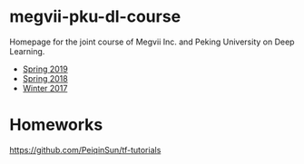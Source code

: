 # megvii-pku-dl-course
Homepage for the joint course of Megvii Inc. and Peking University on Deep Learning.
* [Spring 2019](slides19)
* [Spring 2018](slides18)
* [Winter 2017](slides)

# Homeworks
https://github.com/PeiqinSun/tf-tutorials
